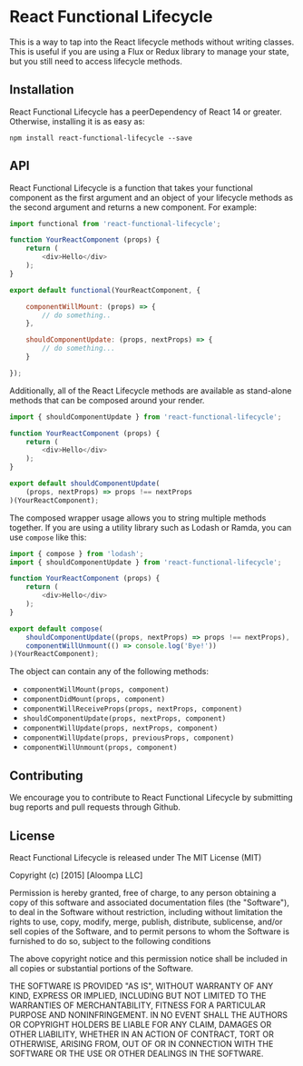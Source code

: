 # React Functional Lifecycle

This is a way to tap into the React lifecycle methods without writing classes. This is useful if you are using a Flux or Redux library to manage your state, but you still need to access lifecycle methods.

## Installation

React Functional Lifecycle has a peerDependency of React 14 or greater. Otherwise, installing it is as easy as:

`npm install react-functional-lifecycle --save`

## API

React Functional Lifecycle is a function that takes your functional component as the first argument and an object of your lifecycle methods as the second argument and returns a new component. For example:

```javascript
import functional from 'react-functional-lifecycle';

function YourReactComponent (props) {
    return (
        <div>Hello</div>
    );
}

export default functional(YourReactComponent, {

    componentWillMount: (props) => {
        // do something..
    },

    shouldComponentUpdate: (props, nextProps) => {
        // do something...
    }

});
```

Additionally, all of the React Lifecycle methods are available as stand-alone methods that can be composed around your render.

```javascript
import { shouldComponentUpdate } from 'react-functional-lifecycle';

function YourReactComponent (props) {
    return (
        <div>Hello</div>
    );
}

export default shouldComponentUpdate(
    (props, nextProps) => props !== nextProps
)(YourReactComponent);
```

The composed wrapper usage allows you to string multiple methods together. If you are using a utility library such as Lodash or Ramda, you can use `compose` like this:

```javascript
import { compose } from 'lodash';
import { shouldComponentUpdate } from 'react-functional-lifecycle';

function YourReactComponent (props) {
    return (
        <div>Hello</div>
    );
}

export default compose(
    shouldComponentUpdate((props, nextProps) => props !== nextProps),
    componentWillUnmount(() => console.log('Bye!'))
)(YourReactComponent);
```

The object can contain any of the following methods:

- `componentWillMount(props, component)`
- `componentDidMount(props, component)`
- `componentWillReceiveProps(props, nextProps, component)`
- `shouldComponentUpdate(props, nextProps, component)`
- `componentWillUpdate(props, nextProps, component)`
- `componentWillUpdate(props, previousProps, component)`
- `componentWillUnmount(props, component)`

## Contributing

We encourage you to contribute to React Functional Lifecycle by submitting bug reports and pull requests through Github.

## License

React Functional Lifecycle is released under The MIT License (MIT)

Copyright (c) [2015] [Aloompa LLC]

Permission is hereby granted, free of charge, to any person obtaining a copy of this software and associated documentation files (the "Software"), to deal in the Software without restriction, including without limitation the rights to use, copy, modify, merge, publish, distribute, sublicense, and/or sell copies of the Software, and to permit persons to whom the Software is furnished to do so, subject to the following conditions

The above copyright notice and this permission notice shall be included in all copies or substantial portions of the Software.

THE SOFTWARE IS PROVIDED "AS IS", WITHOUT WARRANTY OF ANY KIND, EXPRESS OR IMPLIED, INCLUDING BUT NOT LIMITED TO THE WARRANTIES OF MERCHANTABILITY, FITNESS FOR A PARTICULAR PURPOSE AND NONINFRINGEMENT. IN NO EVENT SHALL THE AUTHORS OR COPYRIGHT HOLDERS BE LIABLE FOR ANY CLAIM, DAMAGES OR OTHER LIABILITY, WHETHER IN AN ACTION OF CONTRACT, TORT OR OTHERWISE, ARISING FROM, OUT OF OR IN CONNECTION WITH THE SOFTWARE OR THE USE OR OTHER DEALINGS IN THE SOFTWARE.
